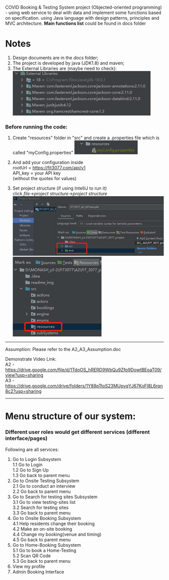 COVID Booking & Testing System project (Objected-oriented programming) - using web service to deal with data and implement some functions based on specification. using Java language with design patterns, principles and MVC architecture.  **Main functions list** could be found in docs folder

# Notes

1. Design documents are in the *docs* folder;
2. The project is developed by java (JDK1.8) and maven;
3. The External Libraries are (maybe need to check):
![img_1.png](readme_img/img_1.png)

### Before running the code:
1. Create "resources" folder in "src" and create a .properties file which is called "myConfig.properties"
![](readme_img/img.png)
2. And add your configuration inside  
rootUrl = https://fit3077.com/api/v1   
API_key = your API key  
(without the quotes for values)


3. Set project structure (if using IntelliJ to run it)  
click *file*->*project structure*->*project structure*
![img_2.png](readme_img/img_2.png)
![](readme_img/img_3.png)
-------------------------------------------------------------

Assumption:
Please refer to the A2_A3_Assumption.doc


Demonstrate Video Link:  
A2 - https://drive.google.com/file/d/1TdoOS_hRERD9WbQu9Zfp9DowtBEoaT09/view?usp=sharing  
A3 - https://drive.google.com/drive/folders/1Y88pTtoS23MUpvqYJ67KoFl8L6rqn8c2?usp=sharing

------------------------------------------
# Menu structure of our system:
### Different user roles would get different services (different interface/pages)  
Following are all services:
1. Go to Login Subsystem  
   1.1 Go to Login  
   1.2 Go to Sign Up  
   1.3 Go back to parent menu  
2. Go to Onsite Testing Subsystem  
    2.1 Go to conduct an interview  
    2.2 Go back to parent menu  
3. Go to Search for testing sites Subsystem  
    3.1 Go to view testing-sites list  
    3.2 Search for testing sites  
    3.3 Go back to parent menu  
4. Go to Onsite Booking Subsystem  
    4.1 Help residents change their booking  
    4.2 Make an on-site booking   
    4.4 Change my booking(venue and timing)  
    4.5 Go back to parent menu  
5. Go to Home-Booking Subsystem  
    5.1 Go to book a Home-Testing  
    5.2 Scan QR Code  
    5.3 Go back to parent menu  
6. View my profile
7. Admin Booking Interface








